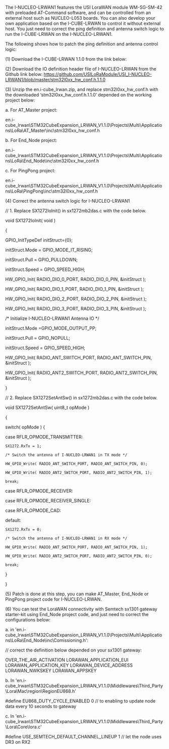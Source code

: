 
The I-NUCLEO-LRWAN1 features the USI LoraWAN module WM-SG-SM-42 with preloaded AT-Command software, and can be controlled from an external host such as NUCLEO-L053 boards. You can also develop your own application based on the I-CUBE-LRWAN to control it without external host. You just need to correct the ping definition and antenna switch logic to run the I-CUBE-LRWAN on the I-NUCLEO-LRWAN1.

The following shows how to patch the ping definition and antenna control logic:

(1)	Download the I-CUBE-LRWAN 1.1.0 from the link below:

(2)	Download the IO definition header file of I-NUCLEO-LRWAN from the Github link below: 
https://github.com/USILoRaModule/USI_I-NUCLEO-LRWAN1/blob/master/stm32l0xx_hw_conf.h.1.1.0

(3)	Unzip the en.i-cube_lrwan.zip, and replace stm32l0xx_hw_conf.h with the downloaded ‘stm32l0xx_hw_conf.h.1.1.0’ depended on the working project below:

a.	For AT_Master project: 

en.i-cube_lrwan\STM32CubeExpansion_LRWAN_V1.1.0\Projects\Multi\Applications\LoRa\AT_Master\inc\stm32l0xx_hw_conf.h 

b. For End_Node project: 

en.i-cube_lrwan\STM32CubeExpansion_LRWAN_V1.1.0\Projects\Multi\Applications\LoRa\End_Node\inc\stm32l0xx_hw_conf.h 

c. For PingPong project: 

en.i-cube_lrwan\STM32CubeExpansion_LRWAN_V1.1.0\Projects\Multi\Applications\LoRa\PingPong\inc\stm32l0xx_hw_conf.h


(4)	Correct the antenna switch logic for I-NUCLEO-LRWAN1

// 1. Replace SX1272IoInit() in sx1272mb2das.c with the code below.

void SX1272IoInit( void ) 

{


GPIO_InitTypeDef initStruct={0};

  initStruct.Mode = GPIO_MODE_IT_RISING;

  initStruct.Pull = GPIO_PULLDOWN;

  initStruct.Speed = GPIO_SPEED_HIGH;

  HW_GPIO_Init( RADIO_DIO_0_PORT, RADIO_DIO_0_PIN, &initStruct );

  HW_GPIO_Init( RADIO_DIO_1_PORT, RADIO_DIO_1_PIN, &initStruct );

  HW_GPIO_Init( RADIO_DIO_2_PORT, RADIO_DIO_2_PIN, &initStruct );

  HW_GPIO_Init( RADIO_DIO_3_PORT, RADIO_DIO_3_PIN, &initStruct );

  /* Initialize I-NUCLEO-LRWAN1 Antenna IO */

  initStruct.Mode =GPIO_MODE_OUTPUT_PP;

  initStruct.Pull = GPIO_NOPULL;

  initStruct.Speed = GPIO_SPEED_HIGH;

  HW_GPIO_Init( RADIO_ANT_SWITCH_PORT, RADIO_ANT_SWITCH_PIN, &initStruct );

  HW_GPIO_Init( RADIO_ANT2_SWITCH_PORT, RADIO_ANT2_SWITCH_PIN, &initStruct );


}


// 2. Replace SX1272SetAntSw() in sx1272mb2das.c with the code below.


void SX1272SetAntSw( uint8_t opMode ) 

{


  switch( opMode )
  {

  case RFLR_OPMODE_TRANSMITTER:

    SX1272.RxTx = 1;

    /* Switch the antenna of I-NUCLEO-LRWAN1 in TX mode */

    HW_GPIO_Write( RADIO_ANT_SWITCH_PORT, RADIO_ANT_SWITCH_PIN, 0);
    
    HW_GPIO_Write( RADIO_ANT2_SWITCH_PORT, RADIO_ANT2_SWITCH_PIN, 1);
    
    break;

  case RFLR_OPMODE_RECEIVER:

  case RFLR_OPMODE_RECEIVER_SINGLE:

  case RFLR_OPMODE_CAD:

  default:

    SX1272.RxTx = 0;

    /* Switch the antenna of I-NUCLEO-LRWAN1 in RX mode */

    HW_GPIO_Write( RADIO_ANT_SWITCH_PORT, RADIO_ANT_SWITCH_PIN, 1);

    HW_GPIO_Write( RADIO_ANT2_SWITCH_PORT, RADIO_ANT2_SWITCH_PIN, 0);

    break;

  }
  
}


(5)	Patch is done at this step, you can make AT_Master, End_Node or PingPong project code for I-NUCLEO-LRWAN.

(6)	You can test the LoraWAN connectivity with Semtech sx1301 gateway starter-kit using End_Node project code, and just need to correct the configurations below: 

a.	in 'en.i-cube_lrwan\STM32CubeExpansion_LRWAN_V1.1.0\Projects\Multi\Applications\LoRa\End_Node\inc\Comissioning.h': 

// correct the definition below depended on your sx1301 gateway: 

OVER_THE_AIR_ACTIVATION LORAWAN_APPLICATION_EUI LORAWAN_APPLICATION_KEY LORAWAN_DEVICE_ADDRESS LORAWAN_NWKSKEY LORAWAN_APPSKEY


b.	In 'en.i-cube_lrwan\STM32CubeExpansion_LRWAN_V1.1.0\Middlewares\Third_Party\Lora\Mac\region\RegionEU868.h' 

#define EU868_DUTY_CYCLE_ENABLED 0 // to enabling to update node data every 10 seconds to gateway


c.	In 'en.i-cube_lrwan\STM32CubeExpansion_LRWAN_V1.1.0\Middlewares\Third_Party\Lora\Core\lora.c' 

#define USE_SEMTECH_DEFAULT_CHANNEL_LINEUP 1 // let the node uses DR3 on RX2
